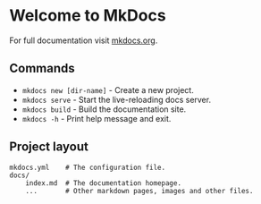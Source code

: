 # Welcome to MkDocs 

For full documentation visit [mkdocs.org](https://www.mkdocs.org). 

## Commands 

* `mkdocs new [dir-name]` - Create a new project.
* `mkdocs serve` - Start the live-reloading docs server.
* `mkdocs build` - Build the documentation site. 
* `mkdocs -h` - Print help message and exit. 

## Project layout

    mkdocs.yml    # The configuration file. 
    docs/
        index.md  # The documentation homepage.
        ...       # Other markdown pages, images and other files.
